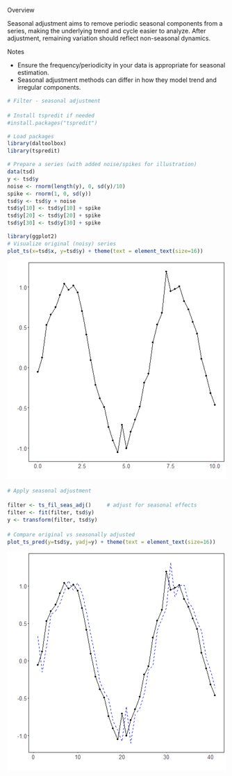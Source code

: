 Overview

Seasonal adjustment aims to remove periodic seasonal components from a series, making the underlying trend and cycle easier to analyze. After adjustment, remaining variation should reflect non-seasonal dynamics.

Notes
- Ensure the frequency/periodicity in your data is appropriate for seasonal estimation.
- Seasonal adjustment methods can differ in how they model trend and irregular components.


``` r
# Filter - seasonal adjustment

# Install tspredit if needed
#install.packages("tspredit")
```


``` r
# Load packages
library(daltoolbox)
library(tspredit) 
```



``` r
# Prepare a series (with added noise/spikes for illustration)
data(tsd)
y <- tsd$y
noise <- rnorm(length(y), 0, sd(y)/10)
spike <- rnorm(1, 0, sd(y))
tsd$y <- tsd$y + noise
tsd$y[10] <- tsd$y[10] + spike
tsd$y[20] <- tsd$y[20] + spike
tsd$y[30] <- tsd$y[30] + spike
```


``` r
library(ggplot2)
# Visualize original (noisy) series
plot_ts(x=tsd$x, y=tsd$y) + theme(text = element_text(size=16))
```

![plot of chunk unnamed-chunk-4](fig/ts_fil_seas_adj/unnamed-chunk-4-1.png)


``` r
# Apply seasonal adjustment

filter <- ts_fil_seas_adj()     # adjust for seasonal effects
filter <- fit(filter, tsd$y)
y <- transform(filter, tsd$y)

# Compare original vs seasonally adjusted
plot_ts_pred(y=tsd$y, yadj=y) + theme(text = element_text(size=16))
```

![plot of chunk unnamed-chunk-5](fig/ts_fil_seas_adj/unnamed-chunk-5-1.png)

